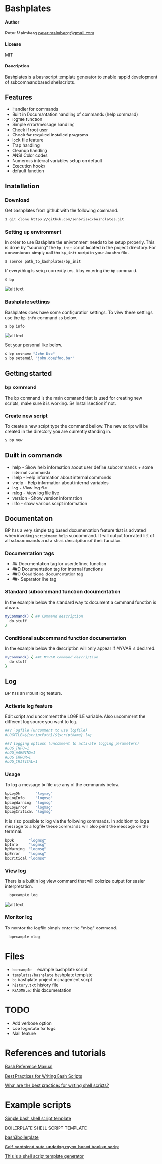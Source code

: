 
# Bashplates	

#### Author 
Peter Malmberg  <peter.malmberg@gmail.com>
#### License
MIT
#### Description
Bashplates is a bashscript template generator to enable rappid development of
subcommandbased shellscripts.

## Features
- Handler for commands
- Built in Documantation handling of commands (help command)
- logfile function
- Simple error/message handling
- Check if root user
- Check for required installed programs
- lock file feature
- Trap handling
- Cleanup handling
- ANSI Color codes
- Numerous internal variables setup on default
- Execution hooks
- default function


## Installation

### Download

Get bashplates from github with the following command.

```bash
$ git clone https://github.com/zonbrisad/bashplates.git
```

### Setting up environment

In order to use Bashplate the enivronment needs to be setup properly.
This is done by "sourcing" the `bp_init` script located in the project directory. For convenience
simply call the `bp_init` script in your .bashrc file.

```bash
$ source path_to_bashplates/bp_init
```

If everything is setup correctly test it by entering the `bp` command.
```bash
$ bp
```

![alt text][bp]


### Bashplate settings
Bashplates does have some configuration settings. To view these settings use the `bp info` command as below.

```bash
$ bp info
```
![alt text][bp-info]

Set your personal like below.

```bash
$ bp setname "John Doe"
$ bp setemail "john.doe@foo.bar"
```

## Getting started

### bp command
The bp command is the main command that is used for creating new scripts, make sure it is working. Se Install section if not.

### Create new script

To create a new script type the command bellow.  The new script will
be created in the directory you are currently standing in.

```bash
$ bp new
```

## Built in commands
- help    - Show help information about user define subcommands + some internal commands
- ihelp   - Help information about internal commands
- vhelp   - Help information about internal variables
- log     - View log file
- mlog    - View log file live
- version - Show version information
- info    - show various script information 
 
## Documentation

BP has a very simple tag based documentation feature that is acivated 
when invoking `scriptname help` subcommand. It will output formated list of all subcommands
and a short description of their function.
 
### Documentation tags
- *##*    Documentation tag for userdefined function
- ##D   Documentation tag for internal functions
- ##C   Conditional documentation tag
- ##-   Separator line tag


### Standard subcommand function documentation
In the example below the standard way to document a command function is shown.

```bash
myCommand() { ## Command description
  do-stuff
}
```

### Conditional subcommand function documentation
In the example below the description will only appear if MYVAR is declared.

```bash
myCommand() { ##C MYVAR Command description
  do-stuff
}
```

## Log

BP has an inbuilt log feature. 

### Activate log feature

Edit script and uncomment the LOGFILE variable. Also uncomment the
different log source you want to log.

```bash
##V logfile (uncomment to use logfile)
#LOGFILE=${scriptPath}/${scriptName}.log

##V Logging options (uncomment to activate logging parameters)
#LOG_INFO=1
#LOG_WARNING=1
#LOG_ERROR=1
#LOG_CRITICAL=1
```

### Usage

To log a message to file use any of the commands below. 
```bash
bpLogOk       "logmsg"
bpLogInfo     "logmsg"
bpLogWarning  "logmsg"
bpLogError    "logmsg"
bpLogCritical "logmsg"
```

It is also possible to log via the following commands. In additiont to
log a message to a logfile these commands will also print the message
on the terminal.

```bash
bpOk       "logmsg"
bpInfo     "logmsg"
bpWarning  "logmsg"
bpError    "logmsg"
bpCritical "logmsg"
```
						
### View log

There is a builtin log view command that will colorize output for
easier interpretation.

```bash
  bpexample log
```
![alt text][bp-log]


### Monitor log

To montor the logfile simply enter the "mlog" command.

```bash
  bpexample mlog
```

# Files
 - `bpexample  ` example bashplate script
 - `templates/bashplate` bashplate template
 - `bp`        bashplate project management script
 - `history.txt` history file 
 - `README.md` this documentation

# TODO
- Add verbose option
- Use logrotate for logs
- Mail feature

# References and tutorials

[Bash Reference Manual](https://www.gnu.org/software/bash/manual/bash.html#Programmable-Completion)

[Best Practices for Writing Bash Scripts](http://kvz.io/blog/2013/11/21/bash-best-practices/)

[What are the best practices for writing shell scripts?](https://www.quora.com/What-are-the-best-practices-for-writing-shell-scripts)


# Example scripts

[Simple bash shell script template](https://gist.github.com/KylePDavis/3901321)



[bp]: https://github.com/zonbrisad/bashplates/raw/master/doc/bp.png "bp"
[bp-ihelp]: https://github.com/zonbrisad/bashplates/raw/master/doc/bp-ihelp.png "bp ihelp"
[bp-ihelp-cmd]: https://github.com/zonbrisad/bashplates/raw/master/doc/bp-ihelp-cmd.png "bp ihelp bpRead"
[bp-vhelp]: https://github.com/zonbrisad/bashplates/raw/master/doc/bp-vhelp.png "bp vhelp"
[bp-info]:  https://github.com/zonbrisad/bashplates/raw/master/doc/bp-info.png "bp info"
[bp-log]:https://github.com/zonbrisad/bashplates/raw/master/doc/bp-log.png "bp log"



[BOILERPLATE SHELL SCRIPT TEMPLATE](http://natelandau.com/boilerplate-shell-script-template/)

[bash3boilerplate](https://github.com/kvz/bash3boilerplate/blob/master/main.sh)

[Self-contained auto-updating rsync-based backup script](https://gist.github.com/KylePDavis/3f8c511838a36f2528d7)

[This is a shell script template generator](http://linuxcommand.org/lc3_new_script.php)

